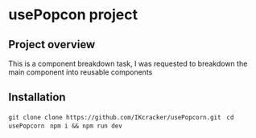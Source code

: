 # usePopcon project
## Project overview
 This is a component breakdown task, I was requested to breakdown the main component into reusable components
 

## Installation
`git clone clone https://github.com/IKcracker/usePopcorn.git
`
`cd usePopcorn
`
`npm i && npm run dev
`



